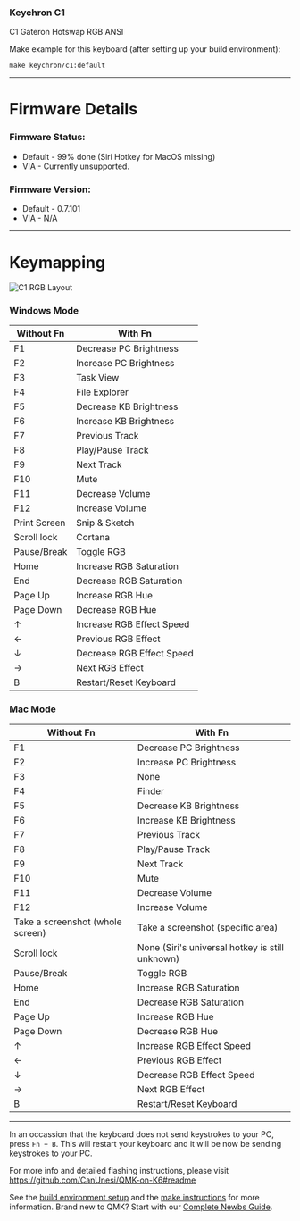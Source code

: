 ### Keychron C1

C1 Gateron Hotswap RGB ANSI

Make example for this keyboard (after setting up your build environment):

    make keychron/c1:default

* * *
# Firmware Details

### Firmware Status:
* Default - 99% done (Siri Hotkey for MacOS missing)
* VIA - Currently unsupported.

### Firmware Version:
* Default - 0.7.101
* VIA - N/A
* * *
# Keymapping

![C1 RGB Layout](https://i.imgur.com/n3JW5Mi.png)

### Windows Mode
Without Fn | With Fn
---------- | -------
F1 | Decrease PC Brightness
F2 | Increase PC Brightness
F3 | Task View
F4 | File Explorer
F5 | Decrease KB Brightness
F6 | Increase KB Brightness
F7 | Previous Track
F8 | Play/Pause Track
F9 | Next Track
F10 | Mute
F11 | Decrease Volume
F12 | Increase Volume
Print Screen | Snip & Sketch
Scroll lock | Cortana
Pause/Break | Toggle RGB
Home | Increase RGB Saturation
End | Decrease RGB Saturation
Page Up | Increase RGB Hue
Page Down | Decrease RGB Hue
↑ | Increase RGB Effect Speed
← | Previous RGB Effect
↓ | Decrease RGB Effect Speed
→ | Next RGB Effect
B | Restart/Reset Keyboard

### Mac Mode
Without Fn | With Fn
---------- | -------
F1 | Decrease PC Brightness
F2 | Increase PC Brightness
F3 | None
F4 | Finder
F5 | Decrease KB Brightness
F6 | Increase KB Brightness
F7 | Previous Track
F8 | Play/Pause Track
F9 | Next Track
F10 | Mute
F11 | Decrease Volume
F12 | Increase Volume
Take a screenshot (whole screen) | Take a screenshot (specific area)
Scroll lock | None (Siri's universal hotkey is still unknown)
Pause/Break | Toggle RGB
Home | Increase RGB Saturation
End | Decrease RGB Saturation
Page Up | Increase RGB Hue
Page Down | Decrease RGB Hue
↑ | Increase RGB Effect Speed
← | Previous RGB Effect
↓ | Decrease RGB Effect Speed
→ | Next RGB Effect
B | Restart/Reset Keyboard
* * *
In an occassion that the keyboard does not send keystrokes to your PC, press `Fn + B`. This will restart your keyboard and it will be now be sending keystrokes to your PC.

For more info and detailed flashing instructions, please visit https://github.com/CanUnesi/QMK-on-K6#readme

See the [build environment setup](https://docs.qmk.fm/#/getting_started_build_tools) and the [make instructions](https://docs.qmk.fm/#/getting_started_make_guide) for more information. Brand new to QMK? Start with our [Complete Newbs Guide](https://docs.qmk.fm/#/newbs).
